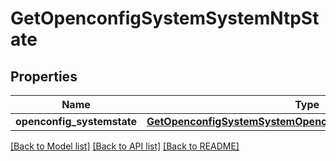 # GetOpenconfigSystemSystemNtpState

## Properties
Name | Type | Description | Notes
------------ | ------------- | ------------- | -------------
**openconfig_systemstate** | [**GetOpenconfigSystemSystemOpenconfigsystemsystemNtpState**](GetOpenconfigSystemSystemOpenconfigsystemsystemNtpState.md) |  | [optional] 

[[Back to Model list]](../README.md#documentation-for-models) [[Back to API list]](../README.md#documentation-for-api-endpoints) [[Back to README]](../README.md)


